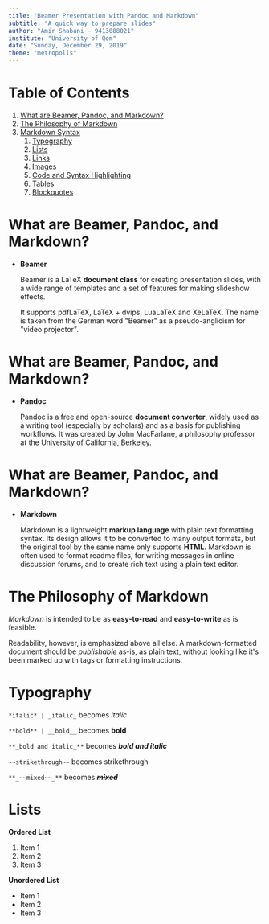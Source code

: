```yaml
---
title: "Beamer Presentation with Pandoc and Markdown"
subtitle: "A quick way to prepare slides"
author: "Amir Shabani - 9413088021"
institute: "University of Qom"
date: "Sunday, December 29, 2019"
theme: "metropolis"
---
```


# Table of Contents

1. [What are Beamer, Pandoc, and Markdown?](#what-are-beamer-pandoc-and-markdown)
2. [The Philosophy of Markdown](#the-philosophy-of-markdown)
3. [Markdown Syntax](#markdown-syntax)
	1. [Typography](#typography)
	2. [Lists](#lists)
	3. [Links](#links)
	4. [Images](#images)
	5. [Code and Syntax Highlighting](#code-and-syntax-highlighting)
	6. [Tables](#tables)
	7. [Blockquotes](#blockquotes)

# What are Beamer, Pandoc, and Markdown?
- **Beamer**

	Beamer is a LaTeX **document class** for creating presentation slides, with a wide range of templates and a set of features for making slideshow effects.

	It supports pdfLaTeX, LaTeX + dvips, LuaLaTeX and XeLaTeX. The name is taken from the German word "Beamer" as a pseudo-anglicism for "video projector".

# What are Beamer, Pandoc, and Markdown?
- **Pandoc**

	Pandoc is a free and open-source **document converter**, widely used as a writing tool (especially by scholars) and as a basis for publishing workflows. It was created by John MacFarlane, a philosophy professor at the University of California, Berkeley.

# What are Beamer, Pandoc, and Markdown?
- **Markdown**

	Markdown is a lightweight **markup language** with plain text formatting syntax. Its design allows it to be converted to many output formats, but the original tool by the same name only supports **HTML**. Markdown is often used to format readme files, for writing messages in online discussion forums, and to create rich text using a plain text editor.

# The Philosophy of Markdown

*Markdown* is intended to be as **easy-to-read** and **easy-to-write** as is feasible.

Readability, however, is emphasized above all else. A markdown-formatted document should be *publishable* as-is, as plain text, without looking like it's been marked up with tags or formatting instructions.

# Typography

`*italic* | _italic_` becomes *italic*

`**bold** | __bold__` becomes **bold**

`**_bold and italic_**` becomes **_bold and italic_**

`~~strikethrough~~` becomes ~~strikethrough~~

`**_~~mixed~~_**` becomes **_~~mixed~~_**

# Lists

**Ordered List**

1. Item 1
2. Item 2
3. Item 3

**Unordered List**

- Item 1
- Item 2
- Item 3


